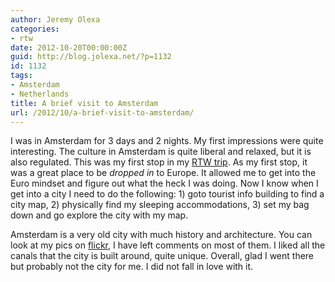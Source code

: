 ```yaml
---
author: Jeremy Olexa
categories:
- rtw
date: 2012-10-20T00:00:00Z
guid: http://blog.jolexa.net/?p=1132
id: 1132
tags:
- Amsterdam
- Netherlands
title: A brief visit to Amsterdam
url: /2012/10/a-brief-visit-to-amsterdam/
---
```


I was in Amsterdam for 3 days and 2 nights. My first impressions were quite interesting. The culture in Amsterdam is quite liberal and relaxed, but it is also regulated. This was my first stop in my [RTW trip][1]. As my first stop, it was a great place to be *dropped in* to Europe. It allowed me to get into the Euro mindset and figure out what the heck I was doing. Now I know when I get into a city I need to do the following: 1) goto tourist info building to find a city map, 2) physically find my sleeping accommodations, 3) set my bag down and go explore the city with my map.

Amsterdam is a very old city with much history and architecture. You can look at my pics on [flickr][2], I have left comments on most of them. I liked all the canals that the city is built around, quite unique. Overall, glad I went there but probably not the city for me. I did not fall in love with it.

 [1]: http://blog.jolexa.net/category/life/rtw/
 [2]: http://www.flickr.com/photos/jolexa/sets/72157631766422953/detail/